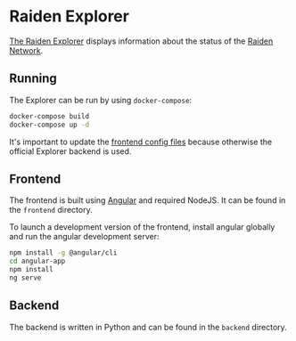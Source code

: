 # Raiden Explorer

[The Raiden Explorer](https://explorer.raiden.network) displays information about the status of the [Raiden Network](https://raiden.network/).

## Running

The Explorer can be run by using `docker-compose`:
```sh
docker-compose build
docker-compose up -d
```

It's important to update the [frontend config files](https://github.com/raiden-network/explorer/tree/master/frontend/src/assets/config) because otherwise the official Explorer backend is used.

## Frontend

The frontend is built using [Angular](https://angular.io) and required NodeJS. It can be found in the `frontend` directory.

To launch a development version of the frontend, install angular globally and run the angular development server:
```bash
npm install -g @angular/cli
cd angular-app
npm install
ng serve
```

## Backend

The backend is written in Python and can be found in the `backend` directory.
